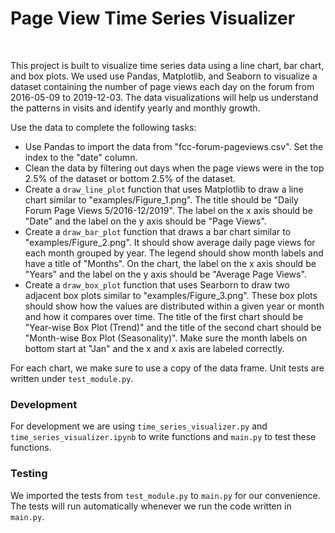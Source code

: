 # Page View Time Series Visualizer

<br />

This project is built to visualize time series data using a line chart, bar chart, and box plots. We used use Pandas, Matplotlib, and Seaborn to visualize a dataset containing the number of page views each day on the forum from 2016-05-09 to 2019-12-03. The data visualizations will help us understand the patterns in visits and identify yearly and monthly growth.

Use the data to complete the following tasks:
* Use Pandas to import the data from "fcc-forum-pageviews.csv". Set the index to the "date" column.
* Clean the data by filtering out days when the page views were in the top 2.5% of the dataset or bottom 2.5% of the dataset.
* Create a `draw_line_plot` function that uses Matplotlib to draw a line chart similar to "examples/Figure_1.png". The title should be "Daily Forum Page Views 5/2016-12/2019". The label on the x axis should be "Date" and the label on the y axis should be "Page Views".
* Create a `draw_bar_plot` function that draws a bar chart similar to "examples/Figure_2.png". It should show average daily page views for each month grouped by year. The legend should show month labels and have a title of "Months". On the chart, the label on the x axis should be "Years" and the label on the y axis should be "Average Page Views".
* Create a `draw_box_plot` function that uses Searborn to draw two adjacent box plots similar to "examples/Figure_3.png". These box plots should show how the values are distributed within a given year or month and how it compares over time. The title of the first chart should be "Year-wise Box Plot (Trend)" and the title of the second chart should be "Month-wise Box Plot (Seasonality)". Make sure the month labels on bottom start at "Jan" and the x and x axis are labeled correctly.

For each chart, we make sure to use a copy of the data frame. Unit tests are written under `test_module.py`.

### Development

For development we are using `time_series_visualizer.py` and `time_series_visualizer.ipynb` to write functions and `main.py` to test these functions.

### Testing 

We imported the tests from `test_module.py` to `main.py` for our convenience. The tests will run automatically whenever we run the code written in `main.py`.
